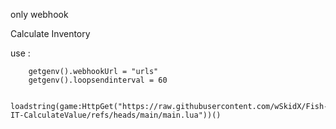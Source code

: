 only webhook

Calculate Inventory

use : 

``` 
    getgenv().webhookUrl = "urls"
    getgenv().loopsendinterval = 60

    loadstring(game:HttpGet("https://raw.githubusercontent.com/wSkidX/Fish-IT-CalculateValue/refs/heads/main/main.lua"))()

```
    
